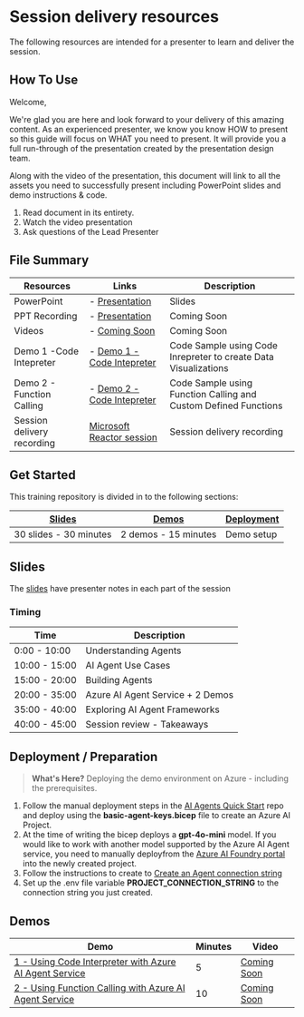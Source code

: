 # Session delivery resources

The following resources are intended for a presenter to learn and deliver the session.

## How To Use

Welcome,

We're glad you are here and look forward to your delivery of this amazing content. As an experienced presenter, we know you know HOW to present so this guide will focus on WHAT you need to present. It will provide you a full run-through of the presentation created by the presentation design team. 

Along with the video of the presentation, this document will link to all the assets you need to successfully present including PowerPoint slides and demo instructions &
code.

1.  Read document in its entirety.
2.  Watch the video presentation
3.  Ask questions of the Lead Presenter

## File Summary
| Resources          | Links                            | Description |
|-------------------|----------------------------------|-------------------|
| PowerPoint        | - [Presentation](https://aka.ms/AAu3mh5) | Slides |
| PPT Recording     | - [Presentation](https://globaleventcdn.blob.core.windows.net/assets/data/data10/DATA10.mp4) | Coming Soon  |
| Videos            | - [Coming Soon](https://myignite.techcommunity.microsoft.com/sessions/84354) | Coming Soon |
| Demo 1 -Code Intepreter            | - [Demo 1 - Code Intepreter](demo-1/demo-1-codeintrepreter.ipynb) | Code Sample using Code Inrepreter to create Data Visualizations | 
| Demo 2  - Function Calling            | - [Demo 2 - Code Intepreter](demo-2/demo-2-functioncalling.ipynb) | Code Sample using Function Calling and Custom Defined Functions | 
| Session delivery recording       | [Microsoft Reactor session](https://www.youtube.com/watch?v=seOJn-1omek)| Session delivery recording|


## Get Started

This training repository is divided in to the following sections:

| [Slides](#slides) | [Demos](demos/README.md) | [Deployment](deployment/README.md) | 
|-------------------|---------------------------|--------------------------------------
| 30 slides - 30 minutes| 2 demos - 15 minutes | Demo setup

## Slides

The [slides](presentations.md) have presenter notes in each part of the session

### Timing

| Time        | Description 
--------------|-------------
0:00 - 10:00   | Understanding Agents 
10:00 - 15:00  | AI Agent Use Cases 
15:00 - 20:00 | Building Agents 
20:00 - 35:00 | Azure AI Agent Service + 2 Demos 
35:00 - 40:00 | Exploring AI Agent Frameworks 
40:00 - 45:00 | Session review - Takeaways 

## Deployment / Preparation

>**What's Here?** Deploying the demo environment on Azure - including the prerequisites.

1. Follow the manual deployment steps in the [AI Agents Quick Start](https://github.com/Azure/azure-ai-agents) repo and deploy using the **basic-agent-keys.bicep** file to create an Azure AI Project.
2. At the time of writing the bicep deploys a **gpt-4o-mini** model. If you would like to work with another model supported by the Azure AI Agent service, you need to manually deployfrom the [Azure AI Foundry portal](https://ai.azure.com) into the newly created project.
3. Follow the instructions to create to [Create an Agent connection string](https://github.com/Azure/azure-ai-agents/blob/main/quickstart.md#create-an-agent)
5. Set up the .env file variable **PROJECT_CONNECTION_STRING** to the connection string you just created.



## Demos

| Demo 	                                                                                               | Minutes | Video |
-------------------------------------------------------------------------------------------------------|---------|----------------- | 
|  [1 - Using Code Interpreter with Azure AI Agent Service](demo-1/demo-1-codeintrepreter.ipynb) | 5       | [Coming Soon](https://globaleventcdn.blob.core.windows.net/assets/data/data10/Data10-Demo-NoAudio.mp4) |
|  [2 - Using Function Calling with Azure AI Agent Service](demo-1/demo-1-codeintrepreter.ipynb) | 10       | [Coming Soon](https://globaleventcdn.blob.core.windows.net/assets/data/data10/Data10-Demo-NoAudio.mp4) |

